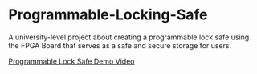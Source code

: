 # Programmable-Locking-Safe

A university-level project about creating a programmable lock safe using the FPGA Board that serves as a safe and secure storage for users.

[Programmable Lock Safe Demo Video](https://youtu.be/k2jGNQkFsH0)

